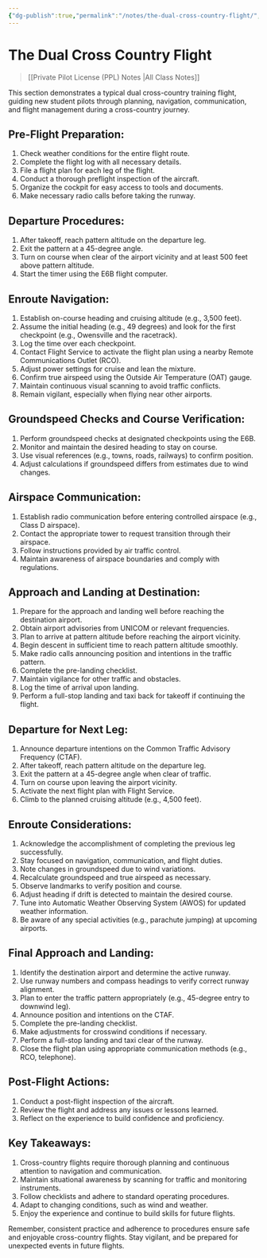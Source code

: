 ```yaml
---
{"dg-publish":true,"permalink":"/notes/the-dual-cross-country-flight/","title":"The Dual Cross Country Flight","tags":["aviation","classnotes"]}
---
```



# The Dual Cross Country Flight
> [[Private Pilot License (PPL) Notes \|All Class Notes]]

This section demonstrates a typical dual cross-country training flight, guiding new student pilots through planning, navigation, communication, and flight management during a cross-country journey.

## Pre-Flight Preparation:

1. Check weather conditions for the entire flight route.
2. Complete the flight log with all necessary details.
3. File a flight plan for each leg of the flight.
4. Conduct a thorough preflight inspection of the aircraft.
5. Organize the cockpit for easy access to tools and documents.
6. Make necessary radio calls before taking the runway.

## Departure Procedures:

1. After takeoff, reach pattern altitude on the departure leg.
2. Exit the pattern at a 45-degree angle.
3. Turn on course when clear of the airport vicinity and at least 500 feet above pattern altitude.
4. Start the timer using the E6B flight computer.

## Enroute Navigation:

1. Establish on-course heading and cruising altitude (e.g., 3,500 feet).
2. Assume the initial heading (e.g., 49 degrees) and look for the first checkpoint (e.g., Owensville and the racetrack).
3. Log the time over each checkpoint.
4. Contact Flight Service to activate the flight plan using a nearby Remote Communications Outlet (RCO).
5. Adjust power settings for cruise and lean the mixture.
6. Confirm true airspeed using the Outside Air Temperature (OAT) gauge.
7. Maintain continuous visual scanning to avoid traffic conflicts.
8. Remain vigilant, especially when flying near other airports.

## Groundspeed Checks and Course Verification:

1. Perform groundspeed checks at designated checkpoints using the E6B.
2. Monitor and maintain the desired heading to stay on course.
3. Use visual references (e.g., towns, roads, railways) to confirm position.
4. Adjust calculations if groundspeed differs from estimates due to wind changes.

## Airspace Communication:

1. Establish radio communication before entering controlled airspace (e.g., Class D airspace).
2. Contact the appropriate tower to request transition through their airspace.
3. Follow instructions provided by air traffic control.
4. Maintain awareness of airspace boundaries and comply with regulations.

## Approach and Landing at Destination:

1. Prepare for the approach and landing well before reaching the destination airport.
2. Obtain airport advisories from UNICOM or relevant frequencies.
3. Plan to arrive at pattern altitude before reaching the airport vicinity.
4. Begin descent in sufficient time to reach pattern altitude smoothly.
5. Make radio calls announcing position and intentions in the traffic pattern.
6. Complete the pre-landing checklist.
7. Maintain vigilance for other traffic and obstacles.
8. Log the time of arrival upon landing.
9. Perform a full-stop landing and taxi back for takeoff if continuing the flight.

## Departure for Next Leg:

1. Announce departure intentions on the Common Traffic Advisory Frequency (CTAF).
2. After takeoff, reach pattern altitude on the departure leg.
3. Exit the pattern at a 45-degree angle when clear of traffic.
4. Turn on course upon leaving the airport vicinity.
5. Activate the next flight plan with Flight Service.
6. Climb to the planned cruising altitude (e.g., 4,500 feet).

## Enroute Considerations:

1. Acknowledge the accomplishment of completing the previous leg successfully.
2. Stay focused on navigation, communication, and flight duties.
3. Note changes in groundspeed due to wind variations.
4. Recalculate groundspeed and true airspeed as necessary.
5. Observe landmarks to verify position and course.
6. Adjust heading if drift is detected to maintain the desired course.
7. Tune into Automatic Weather Observing System (AWOS) for updated weather information.
8. Be aware of any special activities (e.g., parachute jumping) at upcoming airports.

## Final Approach and Landing:

1. Identify the destination airport and determine the active runway.
2. Use runway numbers and compass headings to verify correct runway alignment.
3. Plan to enter the traffic pattern appropriately (e.g., 45-degree entry to downwind leg).
4. Announce position and intentions on the CTAF.
5. Complete the pre-landing checklist.
6. Make adjustments for crosswind conditions if necessary.
7. Perform a full-stop landing and taxi clear of the runway.
8. Close the flight plan using appropriate communication methods (e.g., RCO, telephone).

## Post-Flight Actions:

1. Conduct a post-flight inspection of the aircraft.
2. Review the flight and address any issues or lessons learned.
3. Reflect on the experience to build confidence and proficiency.

## Key Takeaways:

1. Cross-country flights require thorough planning and continuous attention to navigation and communication.
2. Maintain situational awareness by scanning for traffic and monitoring instruments.
3. Follow checklists and adhere to standard operating procedures.
4. Adapt to changing conditions, such as wind and weather.
5. Enjoy the experience and continue to build skills for future flights.

Remember, consistent practice and adherence to procedures ensure safe and enjoyable cross-country flights. Stay vigilant, and be prepared for unexpected events in future flights.